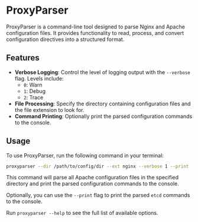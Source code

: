 # ProxyParser

ProxyParser is a command-line tool designed to parse Nginx and Apache configuration files. It provides functionality to read, process, and convert configuration directives into a structured format.

## Features

- **Verbose Logging**: Control the level of logging output with the `--verbose` flag. Levels include:
  - `0`: Warn
  - `1`: Debug
  - `2`: Trace
- **File Processing**: Specify the directory containing configuration files and the file extension to look for.
- **Command Printing**: Optionally print the parsed configuration commands to the console.

## Usage

To use ProxyParser, run the following command in your terminal:

```bash
proxyparser --dir /path/to/config/dir --ext nginx --verbose 1 --print
```

This command will parse all Apache configuration files in the specified directory and print the parsed configuration commands to the console.

Optionally, you can use the `--print` flag to print the parsed `etcd` commands to the console.

Run `proxyparser --help` to see the full list of available options.